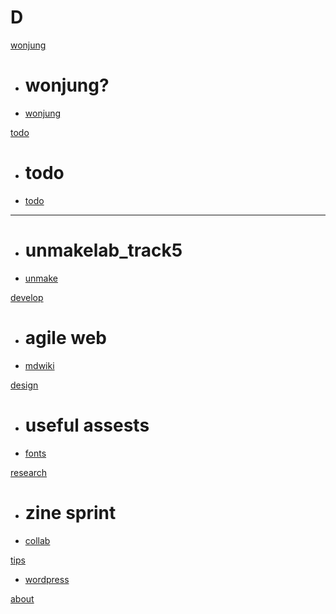 # D

[wonjung]()

  * # wonjung?
  * [wonjung](wonjung.md)

[todo]()

  * # todo
  * [todo](todo.md)
  - - - -
  * # unmakelab_track5
  * [unmake](unmakelab.md)

[develop]()

  * # agile web
  * [mdwiki](dev-agile_web-mdwiki.md)

[design]()

  * # useful assests
  * [fonts](fonts.md)

[research]()

  * # zine sprint
  * [collab](zine-collab.md)

[tips]()

  * [wordpress](tips-wordpress.md)

[about](about.md)